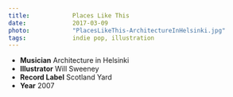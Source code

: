 ```yaml
---
title:            Places Like This
date:             2017-03-09
photo:            "PlacesLikeThis-ArchitectureInHelsinki.jpg"
tags:             indie pop, illustration
---
```


- **Musician** Architecture in Helsinki
- **Illustrator** Will Sweeney
- **Record Label** Scotland Yard
- **Year** 2007
